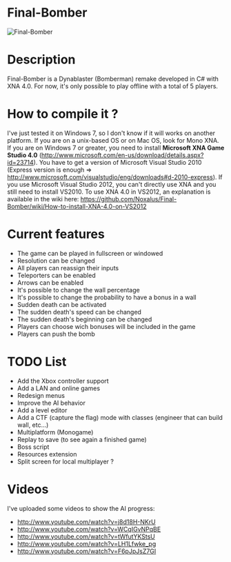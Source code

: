 Final-Bomber
============

![Final-Bomber](http://finalbomber.free.fr/img/final-bomber_image4.jpg)

Description
===========

Final-Bomber is a Dynablaster (Bomberman) remake developed in C# with XNA 4.0.
For now, it's only possible to play offline with a total of 5 players.

How to compile it ?
===================
I've just tested it on Windows 7, so I don't know if it will works on another platform. 
If you are on a unix-based OS or on Mac OS, look for Mono XNA.
If you are on Windows 7 or greater, you need to install **Microsoft XNA Game Studio 4.0** (http://www.microsoft.com/en-us/download/details.aspx?id=23714).
You have to get a version of Microsoft Visual Studio 2010 (Express version is enough => http://www.microsoft.com/visualstudio/eng/downloads#d-2010-express).
If you use Microsoft Visual Studio 2012, you can't directly use XNA and you still need to install VS2010. 
To use XNA 4.0 in VS2012, an explanation is available in the wiki here: https://github.com/Noxalus/Final-Bomber/wiki/How-to-install-XNA-4.0-on-VS2012

Current features
================
* The game can be played in fullscreen or windowed
* Resolution can be changed
* All players can reassign their inputs
* Teleporters can be enabled
* Arrows can be enabled
* It's possible to change the wall percentage
* It's possible to change the probability to have a bonus in a wall
* Sudden death can be activated
* The sudden death's speed can be changed
* The sudden death's beginning can be changed
* Players can choose wich bonuses will be included in the game
* Players can push the bomb

TODO List
=========
* Add the Xbox controller support
* Add a LAN and online games
* Redesign menus
* Improve the AI behavior
* Add a level editor
* Add a CTF (capture the flag) mode with classes (engineer that can build wall, etc...)
* Multiplatform (Monogame)
* Replay to save (to see again a finished game)
* Boss script
* Resources extension
* Split screen for local multiplayer ?

Videos
======
I've uploaded some videos to show the AI progress:
* http://www.youtube.com/watch?v=j8d18H-NKrU
* http://www.youtube.com/watch?v=WCqIGvNPqBE
* http://www.youtube.com/watch?v=tWfutYKStsU
* http://www.youtube.com/watch?v=LH1Lfwke_pg
* http://www.youtube.com/watch?v=F6pJpJsZ7GI
